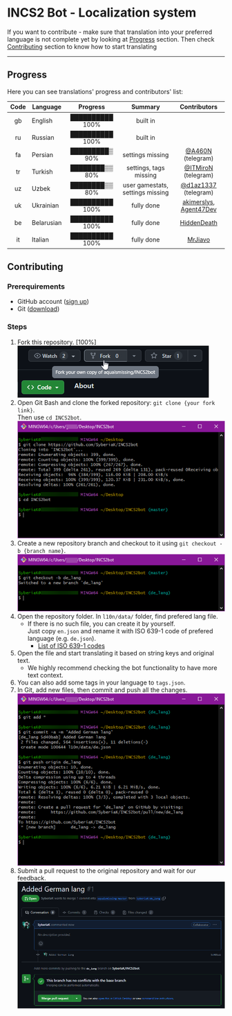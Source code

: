 # INCS2 Bot - Localization system

If you want to contribute - make sure that translation into your preferred language is not complete yet by looking at [Progress](#progress) section.
Then check [Contributing](#contributing) section to know how to start translating

---

## Progress

Here you can see translations' progress and contributors' list:

| Code | Language     |    Progress     |             Summary              |        Contributors        |
|:----:|--------------|:---------------:|:--------------------------------:|:--------------------------:|
|  gb  | English      | ██████████ 100% |             built in             |                            |
|  ru  | Russian      | ██████████ 100% |             built in             |                            |
|  fa  | Persian      | █████████▒ 90%  |         settings missing         |    [@A460N] (telegram)     |
|  tr  | Turkish      | ████████▒▒ 80%  |      settings, tags missing      |   [@ITMiroN] (telegram)    |
|  uz  | Uzbek        | ████████▒▒ 80%  | user gamestats, settings missing |   [@d1az1337] (telegram)   |
|  uk  | Ukrainian    | ██████████ 100% |            fully done            | [akimerslys], [Agent47Dev] |
|  be  | Belarusian   | ██████████ 100% |            fully done            |       [HiddenDeath]        |
|  it  | Italian      | ██████████ 100% |            fully done            |         [MrJiavo]          |

## Contributing 

### Prerequirements

- GitHub account ([sign up](https://github.com/signup))
- Git ([download](https://git-scm.com/))

### Steps

1. Fork this repository. [100%]
   \
   ![forking repository](../media/fork_repo.png)
2. Open Git Bash and clone the forked repository: `git clone {your fork link}`.
   \
   Then use `cd INCS2bot`.
   \
   ![cloning repository](../media/clone_repo.png)
3. Create a new repository branch and checkout to it using `git checkout -b {branch name}`.
   \
   ![creating branch](../media/create_branch.png)
4. Open the repository folder. In `l10n/data/` folder, find prefered lang file.
   - If there is no such file, you can create it by yourself.
     \
     Just copy `en.json` and rename it with ISO 639-1 code of prefered language (e.g. `de.json`).
      - [List of ISO 639-1 codes](https://en.wikipedia.org/wiki/List_of_ISO_639-1_codes)
5. Open the file and start translating it based on string keys and original text.
   - We highly recommend checking the bot functionality to have more text context.
6. You can also add some tags in your language to `tags.json`.
7. In Git, add new files, then commit and push all the changes.
   \
   ![commiting changes](../media/commit_changes.png)
8. Submit a pull request to the original repository and wait for our feedback.
   \
   ![submiting pull](../media/submit_pull_request.png)


[@A460N]: https://t.me/A460N
[@ITMiroN]: https://t.me/ITMiroN
[@d1az1337]: https://t.me/d1az1337
[akimerslys]: https://github.com/akimerslys
[Agent47Dev]: https://github.com/Agent47Dev
[HiddenDeath]: https://github.com/HiddenDeath
[MrJiavo]: https://github.com/MrJiavo
